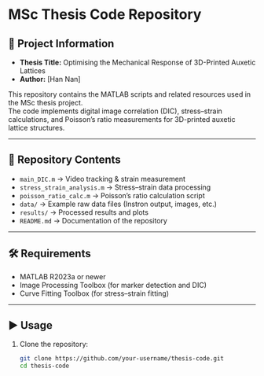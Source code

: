 # MSc Thesis Code Repository

## 📖 Project Information
- **Thesis Title:** Optimising the Mechanical Response of 3D-Printed Auxetic Lattices  
- **Author:** [Han Nan]  


This repository contains the MATLAB scripts and related resources used in the MSc thesis project.  
The code implements digital image correlation (DIC), stress–strain calculations, and Poisson’s ratio measurements for 3D-printed auxetic lattice structures.

---

## 📂 Repository Contents
- `main_DIC.m` → Video tracking & strain measurement  
- `stress_strain_analysis.m` → Stress–strain data processing  
- `poisson_ratio_calc.m` → Poisson’s ratio calculation script  
- `data/` → Example raw data files (Instron output, images, etc.)  
- `results/` → Processed results and plots  
- `README.md` → Documentation of the repository  

---

## 🛠️ Requirements
- MATLAB R2023a or newer  
- Image Processing Toolbox (for marker detection and DIC)  
- Curve Fitting Toolbox (for stress–strain fitting)  

---

## ▶️ Usage
1. Clone the repository:
   ```bash
   git clone https://github.com/your-username/thesis-code.git
   cd thesis-code
